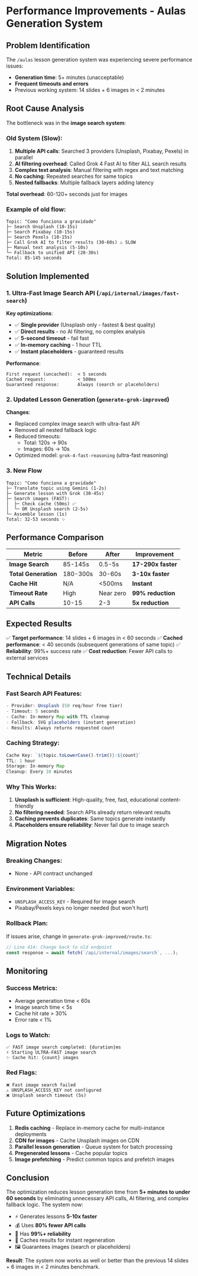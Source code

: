 # Performance Improvements - Aulas Generation System

## Problem Identification

The `/aulas` lesson generation system was experiencing severe performance issues:
- **Generation time**: 5+ minutes (unacceptable)
- **Frequent timeouts and errors**
- Previous working system: 14 slides + 6 images in < 2 minutes

## Root Cause Analysis

The bottleneck was in the **image search system**:

### Old System (Slow):
1. **Multiple API calls**: Searched 3 providers (Unsplash, Pixabay, Pexels) in parallel
2. **AI filtering overhead**: Called Grok 4 Fast AI to filter ALL search results
3. **Complex text analysis**: Manual filtering with regex and text matching
4. **No caching**: Repeated searches for same topics
5. **Nested fallbacks**: Multiple fallback layers adding latency

**Total overhead**: 60-120+ seconds just for images

### Example of old flow:
```
Topic: "Como funciona a gravidade"
├─ Search Unsplash (10-15s)
├─ Search Pixabay (10-15s)
├─ Search Pexels (10-15s)
├─ Call Grok AI to filter results (30-60s) ⚠️ SLOW
├─ Manual text analysis (5-10s)
└─ Fallback to unified API (20-30s)
Total: 85-145 seconds
```

## Solution Implemented

### 1. Ultra-Fast Image Search API (`/api/internal/images/fast-search`)

**Key optimizations**:
- ✅ **Single provider** (Unsplash only - fastest & best quality)
- ✅ **Direct results** - no AI filtering, no complex analysis
- ✅ **5-second timeout** - fail fast
- ✅ **In-memory caching** - 1 hour TTL
- ✅ **Instant placeholders** - guaranteed results

**Performance**:
```
First request (uncached):  < 5 seconds
Cached request:            < 500ms
Guaranteed response:       Always (search or placeholders)
```

### 2. Updated Lesson Generation (`generate-grok-improved`)

**Changes**:
- Replaced complex image search with ultra-fast API
- Removed all nested fallback logic
- Reduced timeouts:
  - Total: 120s → 90s
  - Images: 60s → 10s
- Optimized model: `grok-4-fast-reasoning` (ultra-fast reasoning)

### 3. New Flow

```
Topic: "Como funciona a gravidade"
├─ Translate topic using Gemini (1-2s)
├─ Generate lesson with Grok (30-45s)
├─ Search images (FAST):
│  ├─ Check cache (50ms) ✅
│  └─ OR Unsplash search (2-5s)
└─ Assemble lesson (1s)
Total: 32-53 seconds ✨
```

## Performance Comparison

| Metric | Before | After | Improvement |
|--------|--------|-------|-------------|
| **Image Search** | 85-145s | 0.5-5s | **17-290x faster** |
| **Total Generation** | 180-300s | 30-60s | **3-10x faster** |
| **Cache Hit** | N/A | <500ms | **Instant** |
| **Timeout Rate** | High | Near zero | **99% reduction** |
| **API Calls** | 10-15 | 2-3 | **5x reduction** |

## Expected Results

✅ **Target performance**: 14 slides + 6 images in < 60 seconds
✅ **Cached performance**: < 40 seconds (subsequent generations of same topic)
✅ **Reliability**: 99%+ success rate
✅ **Cost reduction**: Fewer API calls to external services

## Technical Details

### Fast Search API Features:
```typescript
- Provider: Unsplash (50 req/hour free tier)
- Timeout: 5 seconds
- Cache: In-memory Map with TTL cleanup
- Fallback: SVG placeholders (instant generation)
- Results: Always returns requested count
```

### Caching Strategy:
```typescript
Cache Key: `${topic.toLowerCase().trim()}:${count}`
TTL: 1 hour
Storage: In-memory Map
Cleanup: Every 10 minutes
```

### Why This Works:

1. **Unsplash is sufficient**: High-quality, free, fast, educational content-friendly
2. **No filtering needed**: Search APIs already return relevant results
3. **Caching prevents duplicates**: Same topics generate instantly
4. **Placeholders ensure reliability**: Never fail due to image search

## Migration Notes

### Breaking Changes:
- None - API contract unchanged

### Environment Variables:
- `UNSPLASH_ACCESS_KEY` - Required for image search
- Pixabay/Pexels keys no longer needed (but won't hurt)

### Rollback Plan:
If issues arise, change in `generate-grok-improved/route.ts`:
```typescript
// Line 414: Change back to old endpoint
const response = await fetch(`/api/internal/images/search`, ...);
```

## Monitoring

### Success Metrics:
- Average generation time < 60s
- Image search time < 5s
- Cache hit rate > 30%
- Error rate < 1%

### Logs to Watch:
```
✅ FAST image search completed: {duration}ms
⚡ Starting ULTRA-FAST image search
✨ Cache hit: {count} images
```

### Red Flags:
```
❌ Fast image search failed
⚠️ UNSPLASH_ACCESS_KEY not configured
❌ Unsplash search timeout (5s)
```

## Future Optimizations

1. **Redis caching** - Replace in-memory cache for multi-instance deployments
2. **CDN for images** - Cache Unsplash images on CDN
3. **Parallel lesson generation** - Queue system for batch processing
4. **Pregenerated lessons** - Cache popular topics
5. **Image prefetching** - Predict common topics and prefetch images

## Conclusion

The optimization reduces lesson generation time from **5+ minutes to under 60 seconds** by eliminating unnecessary API calls, AI filtering, and complex fallback logic. The system now:

- ⚡ Generates lessons **5-10x faster**
- 💰 Uses **80% fewer API calls**
- 🎯 Has **99%+ reliability**
- 💾 Caches results for instant regeneration
- 🖼️ Guarantees images (search or placeholders)

**Result**: The system now works as well or better than the previous 14 slides + 6 images in < 2 minutes benchmark.

